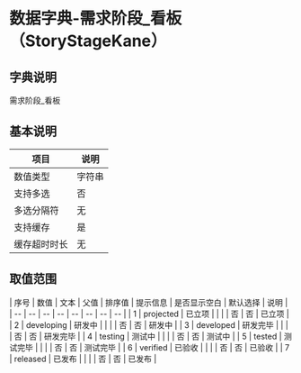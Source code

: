 # 数据字典-需求阶段_看板（StoryStageKane）
## 字典说明
需求阶段_看板

## 基本说明
| 项目 | 说明 |
| -- | -- |
| 数值类型 | 字符串 |
| 支持多选 | 否 |
| 多选分隔符 | 无 |
| 支持缓存 | 是 |
| 缓存超时时长 | 无 |

## 取值范围
| 序号 | 数值 | 文本 | 父值 | 排序值 | 提示信息 | 是否显示空白 | 默认选择 | 说明 |
| -- | -- | -- | -- | -- | -- | -- | -- |
| 1 | projected | 已立项 |  |  |  | 否 | 否 | 已立项 |
| 2 | developing | 研发中 |  |  |  | 否 | 否 | 研发中 |
| 3 | developed | 研发完毕 |  |  |  | 否 | 否 | 研发完毕 |
| 4 | testing | 测试中 |  |  |  | 否 | 否 | 测试中 |
| 5 | tested | 测试完毕 |  |  |  | 否 | 否 | 测试完毕 |
| 6 | verified | 已验收 |  |  |  | 否 | 否 | 已验收 |
| 7 | released | 已发布 |  |  |  | 否 | 否 | 已发布 |


